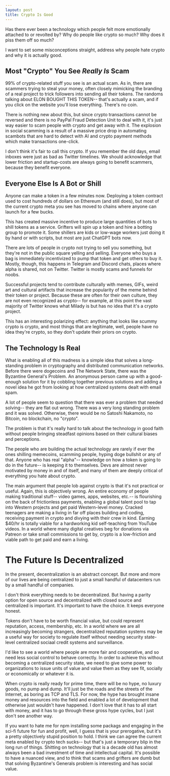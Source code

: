 ```yaml
---
layout: post
title: Crypto Is Good
---
```


Has there ever been a technology which people felt more emotionally attached to or revolted by? Why do people like crypto so much? Why does it piss them off so much?

I want to set some misconceptions straight, address why people hate crypto and why it is actually good.

## Most "Crypto" You See *Really Is* Scam

99% of crypto-related stuff you see is an actual scam. As in, there are scammers trying to steal your money, often closely mimicking the branding of a real project to trick followers into sending all their tokens. The randoms talking about ELON BOUGHT THIS TOKEN-- that's actually a scam, and if you click on the website you'll lose everything. There's no coin.

There is nothing new about this, but since crypto transactions cannot be reversed and there is no PayPal Fraud Detection Unit to deal with it, it's just way easier to scam people with crypto and get away with it. The explosion in social scamming is a result of a massive price drop in automating scambots that are hard to detect with AI and crypto payment methods which make transactions one-click.

I don't think it's fair to call this crypto. If you remember the old days, email inboxes were just as bad as Twitter timelines. We should acknowledge that lower friction and startup-costs are always going to benefit scammers, because they benefit everyone.

## Everyone Else Is A Bot or Shill

Anyone can make a token in a few minutes now. Deploying a token contract used to cost hundreds of dollars on Ethereum (and still does), but most of the current crypto meta you see has moved to chains where anyone can launch for a few bucks.

This has created massive incentive to produce large quantities of bots to shill tokens as a service. Grifters will spin up a token and hire a botting group to promote it. Some shillers are kids or low-wage workers just doing it by hand or with scripts, but most are just ChatGPT bots now.

There are lots of people in crypto not trying to sell you something, but they're not in the public square yelling and selling. Everyone who buys a bag is immediately incentivized to pump that token and get others to buy it. Mostly, though, this happens in Telegram and Discord chats, places where alpha is shared, not on Twitter. Twitter is mostly scams and funnels for noobs.

Successful projects tend to contribute culturally with memes, GIFs, weird art and cultural artifacts that increase the popularity of the meme behind their token or project. Because these are often for their own culture, they are not even recognized as crypto-- for example, at this point the vast majority of Twitter knows what Milady is but has no idea that it's a crypto project.

This has an interesting polarizing effect: anything that looks like scummy crypto is crypto, and most things that are legitimate, well, people have no idea they're crypto, so they don't update their priors on crypto.

## The Technology Is Real

What is enabling all of this madness is a simple idea that solves a long-standing problem in cryptography and distributed communication networks. Before there were dogecoins and The Network State, there was the Byzantine General's Problem. An anonymous person came up with a good-enough solution for it by cobbling together previous solutions and adding a novel idea he got from looking at how centralized systems dealt with email spam.

A lot of people seem to question that there was ever a problem that needed solving-- they are flat out wrong. There was a very long standing problem and it was solved. Otherwise, there would be no Satoshi Nakamoto, no Bitcoin, no blockchain, no "crypto".

The problem is that it's really hard to talk about the technology in good faith without people bringing steadfast opinions based on their cultural biases and perceptions.

The people who are building the actual technology are rarely if ever the ones shilling memecoins, scamming people, hyping doge bullshit or any of that. Anyone who has real "alpha"-- knowledge on how a token is going to do in the future-- is keeping it to themselves. Devs are almost never motivated by money in and of itself, and many of them are deeply critical of everything you hate about crypto.

The main argument that people lob against crypto is that it's not practical or useful. Again, this is objectively wrong. An entire economy of people making traditional stuff-- video games, apps, websites, etc.-- is flourishing on the back of frictionless payments, enabling a global talent pool to tap into Western projects and get paid Western-level money. Cracked teenagers are making a living in far off places building and coding, receiving payment in crypto and divying with their crew in kind. Earning $40/hr is totally viable for a hardworking kid self-teaching from YouTube videos. In a world where many digital creatives beg for donations via Patreon or take small commissions to get by, crypto is a low-friction and viable path to get paid and earn a living.

# The Future Is Decentralized

In the present, decentralization is an abstract concept. But more and more of our lives are being centralized to just a small handful of datacenters run by a small handful of companies.

I don't think everything needs to be decentralized. But having a parity option for open source and decentralized with closed source and centralized is important. It's important to have the choice. It keeps everyone honest.

Tokens don't have to be worth financial value, but could represent reputation, access, membership, etc. In a world where we are all increasingly becoming strangers, decentralized reputation systems may be a useful way for society to regulate itself without needing security state-level centralized sociaal credit systems and surveillance.

I'd like to see a world where people are more fair and cooperative, and so need less social control to behave correctly. In order to achieve this without becoming a centralized security state, we need to give some power to organizations to issue units of value and value them as they see fit, socially or economically or whatever it is.

When crypto is really ready for prime time, there will be no hype, no luxury goods, no pump and dump. It'll just be the roads and the streets of the Internet, as boring as TCP and TLS. For now, the hype has brought insane money and resources into the field and enabled a lot of development that otherwise just wouldn't have happened. I don't love that it has to all start with money, and it has to go through these gross hype cycles, but I just don't see another way.

If you want to hate me for npm installing some packags and engaging in the sci-fi future for fun and profit, well, I guess that is your prerogative, but it's a pretty objectively stupid position to hold. I think we can agree the current meta enabled by crypto tech sucks-- but that's just a temporary blip in the long run of things. Shitting on technology that is a decade old has almost always been a bad investment of time and intellectual capital. It's possible to have a nuanced view, and to think that scams and grifters are dumb but that solving Byzantine's Generals problem is interesting and has social value.